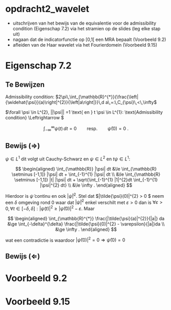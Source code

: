 # opdracht2_wavelet

- uitschrijven van het bewijs van de equivalentie voor de admissibility condition (Eigenschap 7.2) via het stramien op de slides (leg elke stap uit)
- nagaan dat de indicatorfunctie op [0,1[ een MRA bepaalt (Voorbeeld 9.2)
- afleiden van de Haar wavelet via het Fourierdomein (Voorbeeld 9.15)

# Eigenschap 7.2

## Te Bewijzen

Admissibility condition:
$2\pi\,\int_{\mathbb{R}^{*}}{\frac{\left|{\widehat{\psi}}(a)\right|^{2}}{\left|a\right|}}\,d a\,=:\,C_{\psi}\,<\,\infty$

$\forall \psi \in L^{2}, ||\psi|| =1 \text{ en } t \psi \in L^{1}: \text{Admissibility condition} \Leftrightarrow $

$$
\int_{-\infty}^{\infty}\psi(t)\,d t=0\qquad\mathrm{resp.}\qquad\widehat{\psi}(0)=0\ .
$$

## Bewijs ($\Rightarrow$)

$\psi \in L^{1}$ dit volgt uit Cauchy-Schwarz en $\psi \in L^{2} \text{ en } t \psi \in L^{1}$:

$$
\begin{aligned}
\int_{\mathbb{R}} |\psi| dt &\le \int_{\mathbb{R} \setminus [-1,1]} |\psi| dt + \int_{-1}^{1} |\psi| dt \\
                            &\le \int_{\mathbb{R} \setminus [-1,1]} |t| |\psi| dt +  \sqrt{\int_{-1}^{1} |1|^{2}dt  \int_{-1}^{1} |\psi|^{2} dt} \\
                            &\le \infty .
\end{aligned}
$$

Hierdoor is $\tilde{\psi}$ continu en ook $|\tilde{\psi}|^{2}$. Stel dat $|\tilde{\psi}(0)|^{2} >  0  $ neem een $\delta$ omgeving rond $0$ waar dat
$|\tilde{\psi}|^{2}$ enkel verschilt met $\varepsilon >0$ dan is $\forall \varepsilon>0,\forall t \in [-\delta,\delta]:|\tilde{\psi}(t)|^{2} \ge   |\tilde{\psi}(0)|^{2} - \varepsilon$.
Maar

$$
\begin{aligned}
\int_{\mathbb{R}^{*}} \frac{|\tilde{\psi}(a)|^{2}}{|a|} da &\ge \int_{-\delta}^{\delta} \frac{|\tilde{\psi}(0)|^{2} - \varepsilon}{|a|}da \\
&\ge \infty .
\end{aligned}
$$

wat een contradictie is waardoor $|\tilde{\psi}(0)|^{2} = 0 \Rightarrow \tilde{\psi}(0) = 0$

## Bewijs ($\Leftarrow$)

# Voorbeeld 9.2

# Voorbeeld 9.15
